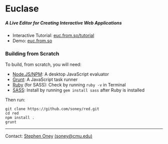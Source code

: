 # Euclase
##### A Live Editor for Creating Interactive Web Applications

* Interactive Tutorial: [euc.from.so/tutorial](http://euc.from.so/tutorial)
* Demo: [euc.from.so](http://euc.from.so)

### Building from Scratch
To build, from scratch, you will need:

* [Node.JS/NPM](http://nodejs.org/): A desktop JavaScript evaluator
* [Grunt](http://gruntjs.com/): A JavaScript task runner
* [Ruby](http://www.ruby-lang.org/en/downloads/) (for SASS): Check by running `ruby -v` in Terminal
* [SASS](http://sass-lang.com/download.html): Install by running `gem install sass` after Ruby is installed

Then run:

    git clone https://github.com/soney/red.git
    cd red
    npm install .
    grunt

---
Contact: [Stephen Oney](http://from.so/) [(soney@cmu.edu)](mailto:soney@cmu.edu)
